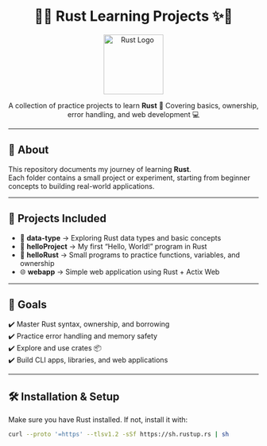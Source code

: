 <h1 align="center">🦀✨ Rust Learning Projects ✨🦀</h1>

<p align="center">
  <img src="https://www.rust-lang.org/logos/rust-logo-512x512.png" width="120" alt="Rust Logo"/>
</p>

<p align="center">
  A collection of practice projects to learn <b>Rust</b> 🚀  
  Covering basics, ownership, error handling, and web development 💻
</p>

---

## 📌 About

This repository documents my journey of learning **Rust**.  
Each folder contains a small project or experiment, starting from beginner concepts to building real-world applications.

---

## 📂 Projects Included

- 📘 **data-type** → Exploring Rust data types and basic concepts  
- 👋 **helloProject** → My first “Hello, World!” program in Rust  
- 🦀 **helloRust** → Small programs to practice functions, variables, and ownership  
- 🌐 **webapp** → Simple web application using Rust + Actix Web  

---

## 🎯 Goals

✔️ Master Rust syntax, ownership, and borrowing  
✔️ Practice error handling and memory safety  
✔️ Explore and use crates 📦  
✔️ Build CLI apps, libraries, and web applications  

---

## 🛠️ Installation & Setup

Make sure you have Rust installed. If not, install it with:

```bash
curl --proto '=https' --tlsv1.2 -sSf https://sh.rustup.rs | sh

